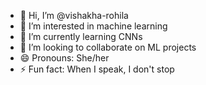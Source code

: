 - 👋 Hi, I’m @vishakha-rohila
- 👀 I’m interested in machine learning
- 🌱 I’m currently learning CNNs
- 💞️ I’m looking to collaborate on ML projects
- 😄 Pronouns: She/her
- ⚡ Fun fact: When I speak, I don't stop

<!---
vishakha-rohila/vishakha-rohila is a ✨ special ✨ repository because its `README.md` (this file) appears on your GitHub profile.
You can click the Preview link to take a look at your changes.
--->
